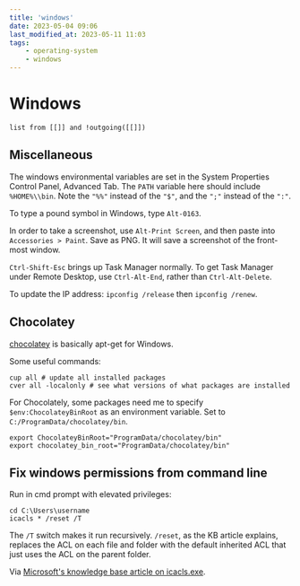 ```yaml
---
title: 'windows'
date: 2023-05-04 09:06
last_modified_at: 2023-05-11 11:03
tags:
    - operating-system
    - windows
---
```


# Windows

```dataview
list from [[]] and !outgoing([[]])
```

## Miscellaneous

The windows environmental variables are set in the System Properties Control Panel, Advanced Tab.
The `PATH` variable here should include `%HOME%\\bin`.
Note the `"%%"` instead of the `"$"`, and the `";"` instead of the `":"`.

To type a pound symbol in Windows, type `Alt-0163`.

In order to take a screenshot, use `Alt-Print Screen`, and then paste into `Accessories > Paint`. Save as PNG. It will save a screenshot of the front-most window.

`Ctrl-Shift-Esc` brings up Task Manager normally. To get Task Manager under Remote Desktop, use `Ctrl-Alt-End`, rather than `Ctrl-Alt-Delete`.

To update the IP address: `ipconfig /release` then `ipconfig /renew`.

## Chocolatey

[chocolatey](http://chocolatey.org/) is basically apt-get for Windows.

Some useful commands:

```text
cup all # update all installed packages
cver all -localonly # see what versions of what packages are installed
```

For Chocolately, some packages need me to specify `$env:ChocolateyBinRoot` as an environment variable. Set to `C:/ProgramData/chocolatey/bin`.

```text
export ChocolateyBinRoot="ProgramData/chocolatey/bin"
export chocolatey_bin_root="ProgramData/chocolatey/bin"
```

## Fix windows permissions from command line

Run in cmd prompt with elevated privileges:

```text
cd C:\Users\username
icacls * /reset /T
```

The `/T` switch makes it run recursively. `/reset`, as the KB article explains, replaces the ACL on each file and folder with the default inherited ACL that just uses the ACL on the parent folder.

Via [Microsoft's knowledge base article on icacls.exe](http://technet.microsoft.com/en-us/library/cc753525%28WS.10%29.aspx).
